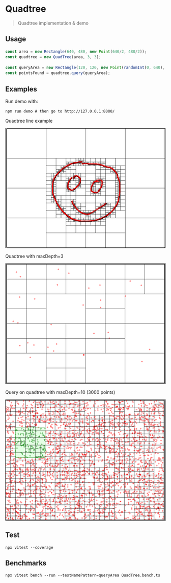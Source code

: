# Quadtree

> Quadtree implementation & demo

## Usage

```ts
const area = new Rectangle(640, 480, new Point(640/2, 480/2));
const quadtree = new QuadTree(area, 3, 3);

const queryArea = new Rectangle(120, 120, new Point(randomInt(0, 640), randomInt(0, 480)));
const pointsFound = quadtree.query(queryArea);
```

## Examples

Run demo with:

```shell
npm run demo # then go to http://127.0.0.1:8000/
```

Quadtree line example

![Quadtree line demo](./demo/line-test.png "Quadtree line demo")

Quadtree with maxDepth=3

![Quadtree with maxDept=3](./demo/maxDepth3.png "Quadtree with maxDepth=3")


Query on quadtree with maxDepth=10 (3000 points)

![Quadtree with maxDept=10](./demo/query-maxDepth10.png "Quadtree with maxDepth=10")

## Test

```shell
npx vitest --coverage
```

## Benchmarks

```shell
npx vitest bench --run --testNamePattern=queryArea QuadTree.bench.ts
```
